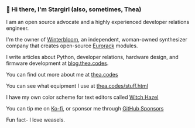 ### :wave: Hi there, I'm Stargirl (also, sometimes, Thea)

I am an open source advocate and a highly experienced developer relations engineer.

I'm the owner of [Winterbloom](https://winterbloom.com), an independent, woman-owned synthesizer company that creates open-source [Eurorack](https://en.wikipedia.org/wiki/Eurorack) modules.

I write articles about Python, developer relations, hardware design, and firmware development at [blog.thea.codes](https://blog.thea.codes).

You can find out more about me at [thea.codes](https://thea.codes)

You can see what equipment I use at [thea.codes/stuff.html](https://thea.codes/stuff.html)

I have my own color scheme for text editors called [Witch Hazel](https://witchhazel.thea.codes)

You can tip me on [Ko-fi](https://ko-fi.com/theacodes), or sponsor me through [GitHub Sponsors](https://github.com/sponsors/theacodes)

Fun fact- I love weasels.
